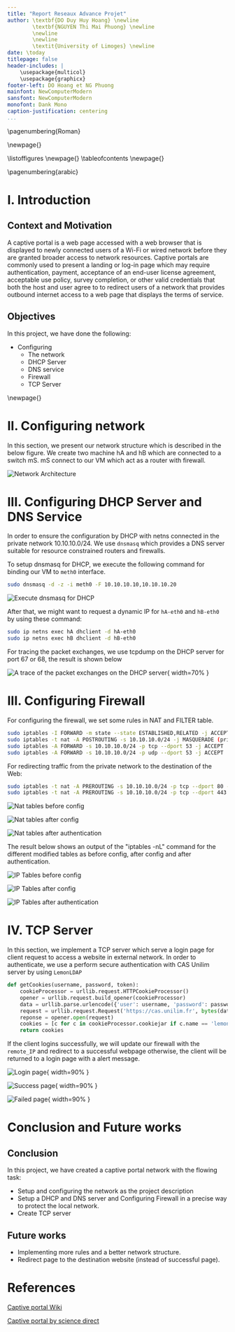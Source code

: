 ```yaml
---
title: "Report Reseaux Advance Projet"
author: \textbf{DO Duy Huy Hoang} \newline
        \textbf{NGUYEN Thi Mai Phuong} \newline
        \newline
        \newline
        \textit{University of Limoges} \newline 
date: \today
titlepage: false
header-includes: |
    \usepackage{multicol}
    \usepackage{graphicx}
footer-left: DO Hoang et NG Phuong
mainfont: NewComputerModern
sansfont: NewComputerModern
monofont: Dank Mono
caption-justification: centering
...
```

\pagenumbering{Roman} 

\newpage{}

\listoffigures
\newpage{}
\tableofcontents
\newpage{}

\pagenumbering{arabic} 

# I. Introduction 

## Context and Motivation

A captive portal is a web page accessed with a web browser that is displayed to newly connected users of a Wi-Fi or wired network before they are granted broader access to network resources. Captive portals are commonly used to present a landing or log-in page which may require authentication, payment, acceptance of an end-user license agreement, acceptable use policy, survey completion, or other valid credentials that both the host and user agree to to redirect users of a network that provides outbound internet access to a web page that displays the terms of service.

## Objectives

In this project, we have done the following:

- Configuring 
    - The network
    - DHCP Server
    - DNS service
    - Firewall
    - TCP Server

\newpage{}

# II. Configuring network

In this section, we present our network structure which is described in the below figure. We create two machine hA and hB which are connected to a switch mS. mS connect to our VM which act as a router with firewall.

![Network Architecture](../graph.png)

# III. Configuring DHCP Server and DNS Service

In order to ensure the configuration by DHCP with netns connected in the private network 10.10.10.0/24. We use `dnsmasq` which provides a DNS server suitable for resource constrained routers and firewalls.

To setup dnsmasq for DHCP, we execute the following command for binding our VM to `meth0` interface.

```bash
sudo dnsmasq -d -z -i meth0 -F 10.10.10.10,10.10.10.20
```

![Execute dnsmasq for DHCP](../report_imgs/DHCP_VM.png)

After that, we might want to request a dynamic IP for `hA-eth0` and `hB-eth0` by using these command:

```bash
sudo ip netns exec hA dhclient -d hA-eth0 
sudo ip netns exec hB dhclient -d hB-eth0
```

For tracing the packet exchanges, we use tcpdump on the DHCP server for port 67 or 68, the result is shown below

![A trace of the packet exchanges on the DHCP server](../report_imgs/DHCP_tcpdump.png){ width=70% }

# III. Configuring Firewall

For configuring the firewall, we set some rules in NAT and FILTER table.

```bash
sudo iptables -I FORWARD -m state --state ESTABLISHED,RELATED -j ACCEPT
sudo iptables -t nat -A POSTROUTING -s 10.10.10.0/24 -j MASQUERADE (private network)
sudo iptables -A FORWARD -s 10.10.10.0/24 -p tcp --dport 53 -j ACCEPT
sudo iptables -A FORWARD -s 10.10.10.0/24 -p udp --dport 53 -j ACCEPT
```

For redirecting traffic from the private network to the destination of the Web:

```bash
sudo iptables -t nat -A PREROUTING -s 10.10.10.0/24 -p tcp --dport 80 -j DNAT --to-destination 10.10.10.1:8080
sudo iptables -t nat -A PREROUTING -s 10.10.10.0/24 -p tcp --dport 443 -j DNAT --to-destination 10.10.10.1:8080
```

![Nat tables before config](../report_imgs/nattables_beforeConfig.png)

![Nat tables after config](../report_imgs/nattables_afterConfig.png)

![Nat tables after authentication](../report_imgs/nattables_afterAuth.png)

The result below shows an output of the "iptables -nL" command for the different modified tables as before config, after config and after authentication.

![IP Tables before config](../report_imgs/iptables_beforeConfig.png)

![IP Tables after config](../report_imgs/iptables_afterConfig.png)

![IP Tables after authentication](../report_imgs/iptables_afterAuth.png)

# IV. TCP Server

In this section, we implement a TCP server which serve a login page for client request to access a website in external network.
In order to authenticate, we use a perform secure authentication with CAS Unilim server by using `LemonLDAP`

```python
def getCookies(username, password, token):
    cookieProcessor = urllib.request.HTTPCookieProcessor()
    opener = urllib.request.build_opener(cookieProcessor)
    data = urllib.parse.urlencode({'user': username, 'password': password, 'token': token})
    request = urllib.request.Request('https://cas.unilim.fr', bytes(data, encoding='ascii'))
    reponse = opener.open(request)
    cookies = [c for c in cookieProcessor.cookiejar if c.name == 'lemonldap']
    return cookies
```

If the client logins successfully, we will update our firewall with the `remote_IP` and redirect to a successful webpage otherwise, the client will be returned to a login page with a alert message.

![Login page](../report_imgs/login.png){ width=90% }

![Success page](../report_imgs/success.png){ width=90% }

![Failed page](../report_imgs/failed.png){ width=90% }

# Conclusion and Future works

## Conclusion

In this project, we have created a captive portal network with the flowing task:

- Setup and configuring the network as the project description
- Setup a DHCP and DNS server and Configuring Firewall in a precise way to protect the local network.
- Create TCP server

## Future works

- Implementing more rules and a better network structure.
- Redirect page to the destination website (instead of successful page).

# References

[Captive portal Wiki](https://en.wikipedia.org/wiki/Captive_portal)

[Captive portal by science direct](https://www.sciencedirect.com/topics/computer-science/captive-portal)

